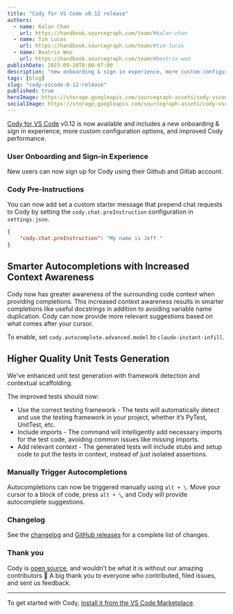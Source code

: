 ```yaml
---
title: "Cody for VS Code v0.12 release"
authors:
  - name: Kalan Chan
    url: https://handbook.sourcegraph.com/team/#kalan-chan
  - name: Tim Lucas
    url: https://handbook.sourcegraph.com/team/#tim-lucas
  - name: Beatrix Woo
    url: https://handbook.sourcegraph.com/team/#beatrix-woo  
publishDate: 2023-09-20T0:00-07:00
description: "new onboarding & sign in experience, more custom configuration options, and improved Cody performance"
tags: [blog]
slug: "cody-vscode-0-12-release"
published: true
heroImage: https://storage.googleapis.com/sourcegraph-assets/cody-vscode-0.12.0-og-image.jpg
socialImage: https://storage.googleapis.com/sourcegraph-assets/cody-vscode-0.12.0-og-image.jpg
---
```


[Cody for VS Code](https://marketplace.visualstudio.com/items?itemName=sourcegraph.cody-ai) v0.12 is now available and includes a new onboarding & sign in experience, more custom configuration options, and improved Cody performance.

### User Onboarding and Sign-in Experience

New users can now sign up for Cody using their Github and Gitlab account. 

### Cody Pre-Instructions

You can now add set a custom starter message that prepend chat requests to Cody by setting the `cody.chat.preInstruction` configuration in `settings.json`.

```json
{
    "cody.chat.preInstruction": "My name is Jeff."
}
```

## Smarter Autocompletions with Increased Context Awareness

Cody now has greater awareness of the surrounding code context when providing completions. This increased context awareness results in smarter completions like useful docstrings in addition to avoiding variable name duplication. Cody can now provide more relevant suggestions based on what comes after your cursor.

To enable, set `cody.autocomplete.advanced.model` to `claude-instant-infill`.

## Higher Quality Unit Tests Generation

We've enhanced unit test generation with framework detection and contextual scaffolding.

The improved tests should now:
- Use the correct testing framework - The tests will automatically detect and use the testing framework in your project, whether it’s PyTest, UnitTest, etc.
- Include imports - The command will intelligently add necessary imports for the test code, avoiding common issues like missing imports. 
- Add relevant context - The generated tests will include stubs and setup code to put the tests in context, instead of just isolated assertions.

### Manually Trigger Autocompletions

Autocompletions can now be triggered manually using `alt + \`. Move your cursor to a block of code, press `alt + \`, and Cody will provide autocomplete suggestions. 

### Changelog

See the [changelog](https://github.com/sourcegraph/cody/blob/main/vscode/CHANGELOG.md) and [GitHub releases](https://github.com/sourcegraph/cody/releases) for a complete list of changes.

### Thank you

Cody is [open source](https://github.com/sourcegraph/cody), and wouldn’t be what it is without our amazing contributors 💖 A big thank you to everyone who contributed, filed issues, and sent us feedback.

<hr style={{marginTop:"2rem",marginBottom:"2rem"}}/>

To get started with Cody, [install it from the VS Code Marketplace](https://marketplace.visualstudio.com/items?itemName=sourcegraph.cody-ai).
